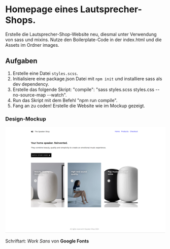 # Homepage eines Lautsprecher-Shops.

Erstelle die Lautsprecher-Shop-Website neu, diesmal unter Verwendung von sass und mixins. Nutze den Boilerplate-Code in der index.html und die Assets im Ordner images.

## Aufgaben

1. Erstelle eine Datei `styles.scss`.
2. Initialisiere eine package.json Datei mit `npm init` und installiere sass als dev dependency.
3. Erstelle das folgende Skript: "compile": "sass styles.scss styles.css --no-source-map --watch".
4. Run das Skript mit dem Befehl "npm run compile".
5. Fang an zu coden! Erstelle die Website wie im Mockup gezeigt.

### Design-Mockup

![design](./images/mockup.png)

Schriftart: _Work Sans_ von **Google Fonts**
